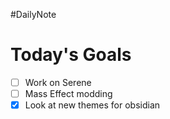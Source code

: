 #DailyNote 
# Today's Goals
- [ ] Work on Serene
- [ ] Mass Effect modding
- [x] Look at new themes for obsidian